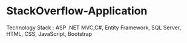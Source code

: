 # StackOverflow-Application
Technology Stack : ASP .NET MVC,C#, Entity Framework, SQL Server, HTML, CSS, JavaScript, Bootstrap
